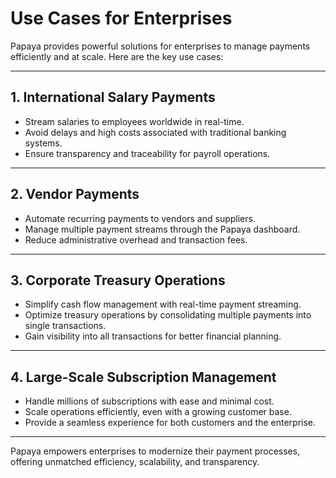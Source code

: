 
# **Use Cases for Enterprises**

Papaya provides powerful solutions for enterprises to manage payments efficiently and at scale. Here are the key use cases:

---

## **1. International Salary Payments**

- Stream salaries to employees worldwide in real-time.
- Avoid delays and high costs associated with traditional banking systems.
- Ensure transparency and traceability for payroll operations.

---

## **2. Vendor Payments**

- Automate recurring payments to vendors and suppliers.
- Manage multiple payment streams through the Papaya dashboard.
- Reduce administrative overhead and transaction fees.

---

## **3. Corporate Treasury Operations**

- Simplify cash flow management with real-time payment streaming.
- Optimize treasury operations by consolidating multiple payments into single transactions.
- Gain visibility into all transactions for better financial planning.

---

## **4. Large-Scale Subscription Management**

- Handle millions of subscriptions with ease and minimal cost.
- Scale operations efficiently, even with a growing customer base.
- Provide a seamless experience for both customers and the enterprise.

---

Papaya empowers enterprises to modernize their payment processes, offering unmatched efficiency, scalability, and transparency.
